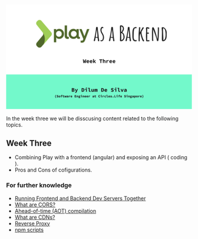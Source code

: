 ![cover](../other_resources/w3.png)

In the week three we will be disscusing content related to the following topics.

## Week Three

- Combining Play with a frontend (angular) and exposing an API ( coding ).
- Pros and Cons of cofigurations.

### For further knowledge

- [Running Frontend and Backend Dev Servers Together](https://vsupalov.com/combine-frontend-and-backend-development-servers/)
- [What are CORS?](https://developer.mozilla.org/en-US/docs/Web/HTTP/CORS)
- [Ahead-of-time (AOT) compilation](https://angular.io/guide/aot-compiler)
- [What are CDNs?](https://en.wikipedia.org/wiki/Content_delivery_network)
- [Reverse Proxy](https://en.wikipedia.org/wiki/Reverse_proxy)
- [npm scripts](https://docs.npmjs.com/cli/v6/using-npm/scripts)
